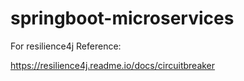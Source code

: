# springboot-microservices

For resilience4j Reference:

https://resilience4j.readme.io/docs/circuitbreaker
